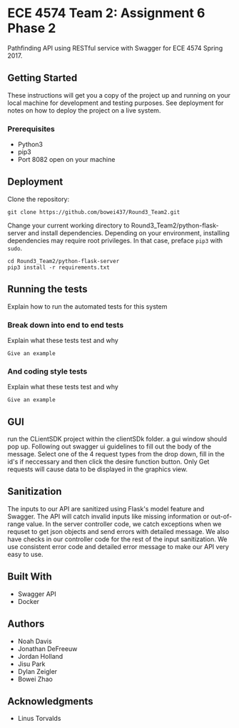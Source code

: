 ﻿# ECE 4574 Team 2: Assignment 6 Phase 2

Pathfinding API using RESTful service with Swagger for ECE 4574 Spring 2017.

## Getting Started

These instructions will get you a copy of the project up and running on your local machine for development and testing purposes. See deployment for notes on how to deploy the project on a live system.

### Prerequisites

* Python3
* pip3
* Port 8082 open on your machine

## Deployment

Clone the repository:
```
git clone https://github.com/bowei437/Round3_Team2.git
```

Change your current working directory to Round3_Team2/python-flask-server and install dependencies. Depending on your environment, installing dependencies may require root privileges. In that case, preface ```pip3``` with ```sudo```.
```
cd Round3_Team2/python-flask-server
pip3 install -r requirements.txt
```


## Running the tests

Explain how to run the automated tests for this system

### Break down into end to end tests

Explain what these tests test and why

```
Give an example
```

### And coding style tests

Explain what these tests test and why

```
Give an example
```

## GUI
run the CLientSDK project within the clientSDk folder. a gui window should pop up. Following out swagger ui guidelines to fill out the body
of the message. Select one of the 4 request types from the drop down, fill in the id's if neccessary and then click the desire function button.
Only Get requests will cause data to be displayed in the graphics view.

## Sanitization

The inputs to our API are sanitized using Flask's model feature and Swagger. The API will catch invalid inputs like missing information or out-of-range value. In the server controller code, we catch exceptions when we requset to get json objects and send errors with detailed message. We also have checks in our controller code for the rest of the input sanitization. We use consistent error code and detailed error message to make our API very easy to use.

## Built With

* Swagger API
* Docker

## Authors

* Noah Davis
* Jonathan DeFreeuw
* Jordan Holland
* Jisu Park
* Dylan Zeigler
* Bowei Zhao

## Acknowledgments

* Linus Torvalds

